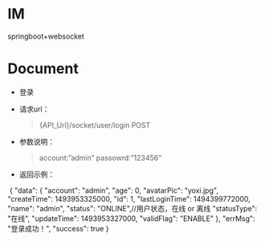 # IM
springboot+websocket
# Document
+ 登录
* 请求url：
  > {API_Url}/socket/user/login
  > POST
* 参数说明：
  > account:”admin”
  > passowrd:”123456”
* 返回示例：
 <p> {
  "data": {
    "account": "admin",
    "age": 0,
    "avatarPic": "yoxi.jpg",
    "createTime": 1493953325000,
    "id": 1,
    "lastLoginTime": 1494399772000,
    "name": "admin",
    "status": "ONLINE",//用户状态，在线 or 离线
    "statusType": "在线",
    "updateTime": 1493953327000,
    "validFlag": "ENABLE"
  },
  "errMsg": "登录成功！",
  "success": true
}
</p>

 
